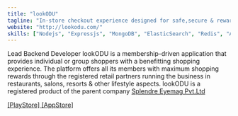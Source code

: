 ```yaml
---
title: "lookODU"
tagline: "In-store checkout experience designed for safe,secure & rewarding bill payment on your every lifestyle shopping"
website: "http://lookodu.com/"
skills: ["Nodejs", "Expressjs", "MongoDB", "ElasticSearch", "Redis", "AWS", "Django", "Flask", "PostgreSQL"]
---
```


Lead Backend Developer
lookODU is a membership-driven application that provides individual or group shoppers with a benefitting shopping experience. The platform offers all its members with maximum shopping rewards through the registered retail partners running the business in restaurants, salons, resorts & other lifestyle aspects.
lookODU is a registered product of the parent company [Splendre Eyemag Pvt.Ltd](https://splendre.com/)

[[PlayStore] ](https://play.google.com/store/apps/details?id=com.splendre.lookodu)
[[AppStore] ](https://apps.apple.com/app/id1524276688)
